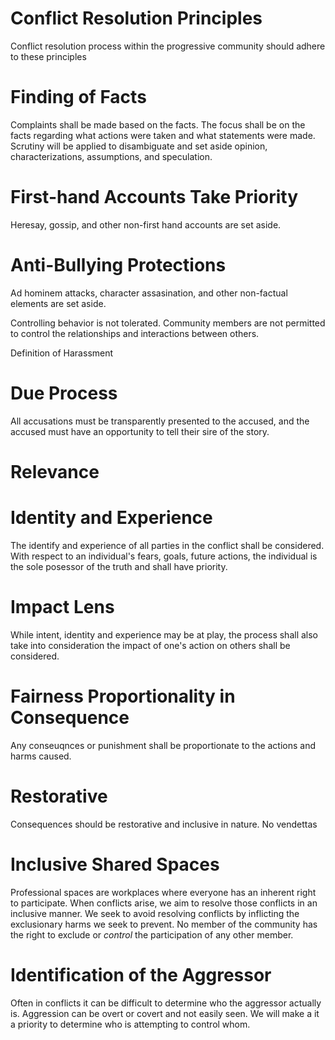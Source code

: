 # Conflict Resolution Principles


Conflict resolution process within the progressive community should adhere to these principles

# Finding of Facts
Complaints shall be made based on the facts. The focus shall be on the facts regarding what actions were taken and what statements were made.
Scrutiny will be applied to disambiguate and set aside opinion, characterizations, assumptions, and speculation.

# First-hand Accounts Take Priority
Heresay, gossip, and other non-first hand accounts are set aside.

# Anti-Bullying Protections
Ad hominem attacks, character assasination, and other non-factual elements are set aside.

Controlling behavior is not tolerated.  Community members are not permitted to control the relationships and interactions between others.

Definition of Harassment

# Due Process
All accusations must be transparently presented to the accused, and the accused must have an opportunity to tell their sire of the story.

# Relevance

# Identity and Experience
The identify and experience of all parties in the conflict shall be considered.  With respect to an individual's fears, goals, future actions, the individual is the sole posessor of the truth and shall have priority.

# Impact Lens
While intent, identity and experience may be at play, the process shall also take into consideration the impact of one's action on others shall be considered.

# Fairness Proportionality in Consequence
Any conseuqnces or punishment shall be proportionate to the actions and harms caused.

# Restorative
Consequences should be restorative and inclusive in nature.  No vendettas

# Inclusive Shared Spaces
Professional spaces are workplaces where everyone has an inherent right to participate.  When conflicts arise, we aim to resolve those conflicts in an inclusive manner.  We seek to avoid resolving conflicts by inflicting the exclusionary harms we seek to prevent.
No member of the community has the right to exclude or *control* the participation of any other member.

# Identification of the Aggressor
Often in conflicts it can be difficult to determine who the aggressor actually is.  Aggression can be overt or covert and not easily seen.  We will make a it a priority to determine who is attempting to control whom.

